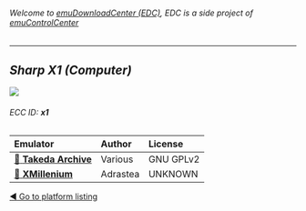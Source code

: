 ###### Welcome to [emuDownloadCenter (EDC)](https://github.com/PhoenixInteractiveNL/emuDownloadCenter/wiki/), EDC is a side project of [emuControlCenter](https://github.com/PhoenixInteractiveNL/emuControlCenter/wiki/)
***
## _Sharp X1 (Computer)_
![](https://raw.githubusercontent.com/wiki/PhoenixInteractiveNL/emuDownloadCenter/images_platform/ecc_x1_teaser.png)
###### ECC ID: **x1**

| Emulator   | Author      | License     |
|:-----------|:------------|:------------|
| [:file_folder: **Takeda Archive**](https://github.com/PhoenixInteractiveNL/emuDownloadCenter/wiki/Emulator-takeda#menu) | Various | GNU GPLv2 |
| [:file_folder: **XMillenium**](https://github.com/PhoenixInteractiveNL/emuDownloadCenter/wiki/Emulator-xmillenium#menu) | Adrastea | UNKNOWN |

[:arrow_backward: Go to platform listing](https://github.com/PhoenixInteractiveNL/emuDownloadCenter/wiki/EDC-Platform-List)
